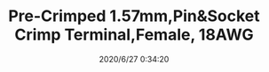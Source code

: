 ﻿---
layout: post 
title: Pre-Crimped 1.57mm,Pin&Socket Crimp Terminal,Female, 18AWG
tags: 1625
categories: wire-harness
overview: Pre-Crimped 1.57mm,Pin&Socket Crimp Terminal,Female, 18AWG
series: 
part_number: 02061101
thumb_img: static/202006/347-thumb-20200627083653.jpg
small_img: static/202006/347-20200627083653.jpg
date: 2020/6/27 0:34:20
---



